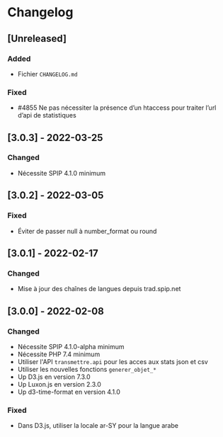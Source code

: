 # Changelog

## [Unreleased]

### Added

- Fichier `CHANGELOG.md`

### Fixed

- #4855 Ne pas nécessiter la présence d’un htaccess pour traiter l’url d’api de statistiques


## [3.0.3] - 2022-03-25

### Changed

- Nécessite SPIP 4.1.0 minimum


## [3.0.2] - 2022-03-05

### Fixed

- Éviter de passer null à number_format ou round


## [3.0.1] - 2022-02-17

### Changed

- Mise à jour des chaînes de langues depuis trad.spip.net


## [3.0.0] - 2022-02-08

### Changed

- Nécessite SPIP 4.1.0-alpha minimum
- Nécessite PHP 7.4 minimum
- Utiliser l'API `transmettre.api` pour les acces aux stats json et csv
- Utiliser les nouvelles fonctions `generer_objet_*`
- Up D3.js en version 7.3.0
- Up Luxon.js en version 2.3.0
- Up d3-time-format en version 4.1.0

### Fixed

- Dans D3.js, utiliser la locale ar-SY pour la langue arabe
